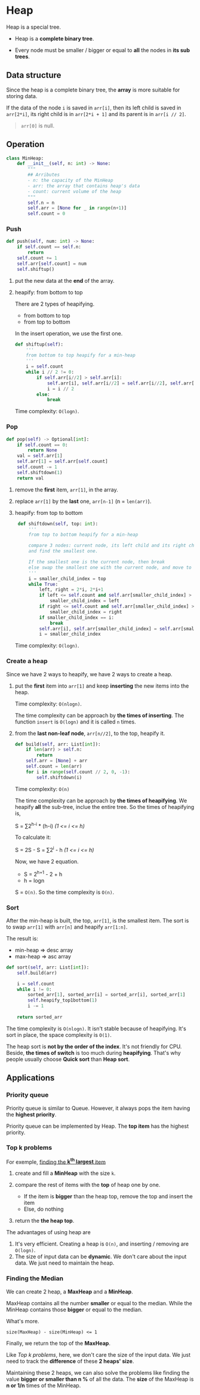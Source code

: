 # Heap

Heap is a special tree.

- Heap is a **complete binary tree**.

- Every node must be smaller / bigger or equal to **all** the nodes in **its sub trees**.

## Data structure

Since the heap is a complete binary tree, the **array** is more suitable for storing data.

If the data of the node `i` is saved in `arr[i]`, then its left child is saved in `arr[2*i]`, its right child is in `arr[2*i + 1]` and its parent is in `arr[i // 2]`. 

> `arr[0]` is null.

## Operation

```python
class MinHeap:
    def __init__(self, n: int) -> None:
        """
        ## Arributes
        - n: the capacity of the MinHeap
        - arr: the array that contains heap's data
        - count: current volume of the heap
        """
        self.n = n
        self.arr = [None for _ in range(n+1)]
        self.count = 0
```

### Push

```python
def push(self, num: int) -> None:
    if self.count == self.n:
        return
    self.count += 1
    self.arr[self.count] = num
    self.shiftup()
```

1. put the new data at the **end** of the array.

2. heapify: from bottom to top
    
    There are 2 types of heapifying.

    - from bottom to top
    - from top to bottom

    In the insert operation, we use the first one.

    ```python
    def shiftup(self):
        '''
        from bottom to top heapify for a min-heap
        '''
        i = self.count
        while i // 2 != 0:
            if self.arr[i//2] > self.arr[i]:
                self.arr[i], self.arr[i//2] = self.arr[i//2], self.arr[i]
                i = i // 2
            else:
                break       
    ```
    Time complexity: `O(logn)`.

### Pop

```python
def pop(self) -> Optional[int]:
    if self.count == 0:
        return None
    val = self.arr[1]
    self.arr[1] = self.arr[self.count]
    self.count -= 1
    self.shiftdown(1)
    return val
```

1. remove the **first** item, `arr[1]`, in the array.
2. replace `arr[1]` by the **last** one, `arr[n-1]` (n = `len(arr)`).
3. heapify: from top to bottom

   ```python
    def shiftdown(self, top: int):
        '''
        from top to bottom heapify for a min-heap

        compare 3 nodes: current node, its left child and its right child
        and find the smallest one.

        If the smallest one is the current node, then break
        else swap the smallest one with the current node, and move to upper level. 
        '''
        i = smaller_child_index = top
        while True:
            left, right = 2*i, 2*i+1
            if left <= self.count and self.arr[smaller_child_index] > self.arr[left]:
                smaller_child_index = left
            if right <= self.count and self.arr[smaller_child_index] > self.arr[right]:
                smaller_child_index = right
            if smaller_child_index == i:
                break
            self.arr[i], self.arr[smaller_child_index] = self.arr[smaller_child_index], self.arr[i]
            i = smaller_child_index
   ```
   Time complexity: `O(logn)`.

### Create a heap

Since we have 2 ways to heapify, we have 2 ways to create a heap.

1. put the **first** item into `arr[1]` and keep **inserting** the new items into the heap.

   Time complexity: `O(nlogn)`.
   
   The time complexity can be approach by **the times of inserting**. The function `insert` is `O(logn)` and it is called `n` times.

2. from the **last non-leaf node**, `arr[n//2]`, to the top, heapify it.

    ```python
    def build(self, arr: List[int]):
        if len(arr) > self.n:
            return
        self.arr = [None] + arr
        self.count = len(arr)
        for i in range(self.count // 2, 0, -1):
            self.shiftdown(i)
    ```

    Time complexity: `O(n)`
    
    The time complexity can be approach by **the times of heapifying**. We heapify **all** the sub-tree, inclue the entire tree. So the times of heapifying is, 

    S =  &sum;2<sup>h-i</sup> * (h-i) *(1 <= i <= h)*

    To calculate it:

    S = 2S - S = &sum;2<sup>i</sup> - h *(1 <= i <= h)*
    
    Now, we have 2 equation.
    
    - S = 2<sup>h+1</sup> - 2 + h
    - h = logn

    S = `O(n)`. So the time complexity is `O(n)`.

### Sort

After the min-heap is built, the top, `arr[1]`, is the smallest item. The sort is to swap `arr[1]` with `arr[n]` and heapify `arr[1:n]`.

The result is:

- min-heap => desc array
- max-heap => asc array

```python
def sort(self, arr: List[int]):
    self.build(arr)

    i = self.count 
    while i != 0:
        sorted_arr[1], sorted_arr[i] = sorted_arr[i], sorted_arr[1]
        self.heapify_top1bottom(1)
        i -= 1
    
    return sorted_arr
```
The time complexity is `O(nlogn)`. It isn't stable because of heapifying. It's sort in place, the space complexity is `O(1)`.

The heap sort is **not by the order of the index**. It's not friendly for CPU. Beside, **the times of switch** is too much during **heapifying**. That's why people usually choose **Quick sort** than **Heap sort**.


## Applications
### Priority queue

Priority queue is similar to Queue. However, it always pops the item having the **highest priority**.

Priority queue can be implemented by Heap. The **top item** has the highest priority.

### Top k problems

For exemple, [finding the **k<sup>th</sup> largest** item](https://leetcode.com/problems/kth-largest-element-in-an-array/)

1. create and fill a **MinHeap** with the size `k`. 
2. compare the rest of items with the **top** of heap one by one.

    - If the item is **bigger** than the heap top, remove the top and insert the item
    - Else, do nothing
3. return the **the heap top**.

The advantages of using heap are

1. It's very efficient. Creating a heap is `O(n)`, and inserting / removing are `O(logn)`.
2. The size of input data can be **dynamic**. We don't care about the input data. We just need to maintain the heap.

### Finding the Median

We can create 2 heap, a **MaxHeap** and a **MinHeap**.

MaxHeap contains all the number **smaller** or equal to the median. While the MinHeap contains those **bigger** or equal to the median. 

What's more.
```
size(MaxHeap) - size(MinHeap) <= 1
```

Finally, we return the top of the **MaxHeap**.

Like *Top k problems*, here, we don't care the size of the input data. We just need to track the **difference** of these **2 heaps' size**.

Maintaining these 2 heaps, we can also solve the problems like finding the value **bigger or smaller than n \%** of all the data. The **size** of the MaxHeap is **n or 1/n** times of the MinHeap.
